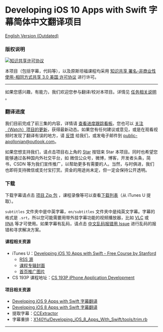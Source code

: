# Developing iOS 10 Apps with Swift 字幕简体中文翻译项目

[English Version (Outdated)](./en/README.md)

### 版权说明

<a rel="license" href="https://creativecommons.org/licenses/by-nc-sa/3.0/us/deed.zh"><img alt="知识共享许可协议" style="border-width:0" src="https://i.creativecommons.org/l/by-nc-sa/3.0/us/88x31.png" /></a>

本项目（包括字幕，代码等），以及原斯坦福课程均采用 <a rel="license" href="https://creativecommons.org/licenses/by-nc-sa/3.0/us/deed.zh">知识共享 署名-非商业性使用-相同方式共享 3.0 美国 许可协议</a> 进行许可。

----

如果您感兴趣，有能力，我们欢迎您参与翻译/校对本项目。详情见 [任务相关说明](./.github/CONTRIBUTING.md) 。

### 翻译进度

我们目前完成了前三集的内容，详情请 [查看进度跟踪看板](https://github.com/ApolloZhu/Developing-iOS-10-Apps-with-Swift/projects/1)。您也可以 [关注（Watch）项目的更新](https://github.com/ApolloZhu/Developing-iOS-10-Apps-with-Swift/subscription)，获得最新动态。如果您有任何建议或意见，或是在观看视频时发现了翻译有误的地方，请 [反馈](https://github.com/ApolloZhu/Developing-iOS-10-Apps-with-Swift/issues/new) 给我们，或发电子邮件到 [public-apollonian@outlook.com](mailto:public-apollonian@outlook.com)。

如果您想支持我们，请点击项目右上角的 <a class="github-button" href="https://github.com/ApolloZhu/Developing-iOS-10-Apps-with-Swift" data-icon="octicon-star" data-show-count="true" aria-label="Star ApolloZhu/Developing-iOS-10-Apps-with-Swift on GitHub">Star</a> 按钮来 Star 本项目。同时也希望您能够通过各种国内外社交平台，如 微信公众号，微博，博客，开发者头条，简书，CSDN 等为我们宣传推广，以帮助更多有需要的人。当然，与时俱进，我们也即将支持微信或支付宝打赏。资金的用途尚未定，但一定会保持公开透明。

### 下载

下载字幕请点击 [项目 Zip 包](https://github.com/ApolloZhu/Developing-iOS-10-Apps-with-Swift/archive/master.zip) ，课程录像等可以查看[下载列表](./tools/download.md)（从 iTunes U 提取）。

`subtitles` 文件夹中是中英字幕，`en/subtitles` 文件夹中是纯英文字幕。字幕的格式是 `.srt`，所以您可能需要用带外挂字幕功能的视频播放器，比如 [VLC](http://www.videolan.org/vlc/index.zh.html) 或 [IINA](https://lhc70000.github.io/iina/zh-cn/) 等才可使用。如果字幕有乱码，请点击 [中文乱码报错用 Issue](https://github.com/x140yu/Developing_iOS_8_Apps_With_Swift/issues/131) 进行乱码的报错和寻求解决方案。

#### 课程相关资源

- iTunes U：[Developing iOS 10 Apps with Swift - Free Course by Stanford](https://itunes.apple.com/us/course/developing-ios-10-apps-with-swift/id1198467120)
	- [RSS 源](https://p1-u.itunes.apple.com/WebObjects/LZStudent.woa/ra/feed/COETAIHAJLZIQXJI)
	- [课程专辑封面](http://a2.mzstatic.com/us/r30/CobaltPublic122/v4/6b/66/d0/6b66d0af-d47f-37d6-9993-9c5237401a49/d3_64_2x.png)
	- [首页推广图片](http://a2.mzstatic.com/us/r30/Features122/v4/79/cb/ce/79cbce27-b961-9dfb-f044-21686543edf8/flowcase_1360_520_2x.jpeg)
- CS 193P 课程地址：[CS 193P iPhone Application Development](http://web.stanford.edu/class/cs193p/cgi-bin/drupal/)

#### 项目相关资源

- [Developing iOS 9 Apps with Swift 字幕翻译](https://github.com/SwiftGGTeam/Developing-iOS-9-Apps-with-Swift)
- [Developing iOS 8 Apps with Swift 字幕翻译](https://github.com/X140Yu/Developing_iOS_8_Apps_With_Swift)
- 提取字幕：[CCExtractor](https://www.ccextractor.org/)
- 字幕重排：[X140Yu/Developing_iOS_8_Apps_With_Swift/tools/trim.rb](https://github.com/X140Yu/Developing_iOS_8_Apps_With_Swift/blob/master/tools/trim.rb)

----

<script async defer src="https://buttons.github.io/buttons.js">/*请忽略这段代码*/</script>

